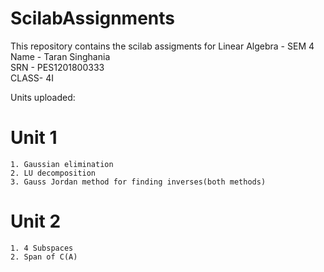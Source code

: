 # ScilabAssignments
This repository contains the scilab assigments for Linear Algebra - SEM 4\
Name - Taran Singhania\
SRN  - PES1201800333\
CLASS- 4I

Units uploaded:
# Unit 1
```
1. Gaussian elimination
2. LU decomposition
3. Gauss Jordan method for finding inverses(both methods)
```

# Unit 2
```
1. 4 Subspaces
2. Span of C(A)
```

